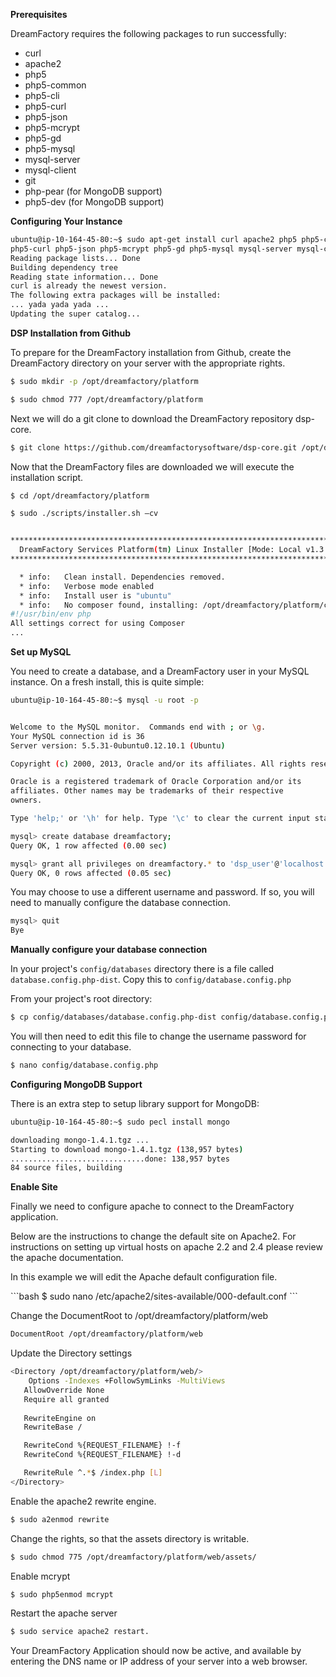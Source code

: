 <b> Prerequisites </b>


<p>DreamFactory requires the following packages to run successfully:</p>
<ul>
<li>curl</li>
<li>apache2</li>
<li>php5</li>
<li>php5-common</li>
<li>php5-cli</li>
<li>php5-curl</li>
<li>php5-json</li>
<li>php5-mcrypt</li>
<li>php5-gd</li>
<li>php5-mysql</li>
<li>mysql-server</li>
<li>mysql-client</li>
<li>git</li>
<li>php-pear (for MongoDB support)</li>
<li>php5-dev (for MongoDB support)</li>
</ul>

<b>Configuring Your Instance</b>

```bash
ubuntu@ip-10-164-45-80:~$ sudo apt-get install curl apache2 php5 php5-common php5-cli
php5-curl php5-json php5-mcrypt php5-gd php5-mysql mysql-server mysql-client git
Reading package lists... Done
Building dependency tree       
Reading state information... Done
curl is already the newest version.
The following extra packages will be installed:
... yada yada yada ...
Updating the super catalog...
```


<b>DSP Installation from Github</b>

<p>To prepare for the DreamFactory installation from Github, create the DreamFactory directory on your server with the appropriate rights.</p>

```bash
$ sudo mkdir -p /opt/dreamfactory/platform

$ sudo chmod 777 /opt/dreamfactory/platform
```

<p>Next we will do a git clone to download the DreamFactory repository dsp-core.</p>

```bash
$ git clone https://github.com/dreamfactorysoftware/dsp-core.git /opt/dreamfactory/platform
```

<p>Now that the DreamFactory files are downloaded we will execute the installation script.</p>

```bash
$ cd /opt/dreamfactory/platform

$ sudo ./scripts/installer.sh –cv


********************************************************************************
  DreamFactory Services Platform(tm) Linux Installer [Mode: Local v1.3.3]
********************************************************************************

  * info:	Clean install. Dependencies removed.
  * info:	Verbose mode enabled
  * info:	Install user is "ubuntu"
  * info:	No composer found, installing: /opt/dreamfactory/platform/composer.phar
#!/usr/bin/env php
All settings correct for using Composer
...
```


<B>Set up MySQL</B>

<p>You need to create a database, and a DreamFactory user in your MySQL instance.  On a fresh install, this is quite simple:</p>

```bash
ubuntu@ip-10-164-45-80:~$ mysql -u root -p


Welcome to the MySQL monitor.  Commands end with ; or \g.
Your MySQL connection id is 36
Server version: 5.5.31-0ubuntu0.12.10.1 (Ubuntu)

Copyright (c) 2000, 2013, Oracle and/or its affiliates. All rights reserved.

Oracle is a registered trademark of Oracle Corporation and/or its
affiliates. Other names may be trademarks of their respective
owners.

Type 'help;' or '\h' for help. Type '\c' to clear the current input statement.
```

```bash
mysql> create database dreamfactory;
Query OK, 1 row affected (0.00 sec)
```

```bash
mysql> grant all privileges on dreamfactory.* to 'dsp_user'@'localhost' identified by 'dsp_user';
Query OK, 0 rows affected (0.05 sec)
```
You may choose to use a different username and password. If so, you will need to manually configure the database connection.

```bash
mysql> quit
Bye
```

<b>Manually configure your database connection</b>

In your project's `config/databases` directory there is a file called `database.config.php-dist`. Copy this to `config/database.config.php`

From your project's root directory:

```bash
$ cp config/databases/database.config.php-dist config/database.config.php
```

You will then need to edit this file to change the username password for connecting to your database.

```bash
$ nano config/database.config.php
```


<b>Configuring MongoDB Support</b>

<p>There is an extra step to setup library support for MongoDB:</p>

```bash
ubuntu@ip-10-164-45-80:~$ sudo pecl install mongo

downloading mongo-1.4.1.tgz ...
Starting to download mongo-1.4.1.tgz (138,957 bytes)
..............................done: 138,957 bytes
84 source files, building
```


<b>Enable Site</b>
<p>
Finally we need to configure apache to connect to the DreamFactory application.

Below are the instructions to change the default site on Apache2.  For instructions on setting up virtual hosts on apache 2.2 and 2.4 please review the apache documentation.

In this example we will edit the Apache default configuration file.
</p>
```bash
$ sudo nano /etc/apache2/sites-available/000-default.conf
```

<p>Change the DocumentRoot to /opt/dreamfactory/platform/web</p>

```bash
DocumentRoot /opt/dreamfactory/platform/web
```

<p>Update the Directory settings</p>

```bash
<Directory /opt/dreamfactory/platform/web/>
	Options -Indexes +FollowSymLinks -MultiViews
   AllowOverride None
   Require all granted
   
   RewriteEngine on
   RewriteBase /

   RewriteCond %{REQUEST_FILENAME} !-f
   RewriteCond %{REQUEST_FILENAME} !-d

   RewriteRule ^.*$ /index.php [L]
</Directory>
```
<p>Enable the apache2 rewrite engine.</p>

```bash
$ sudo a2enmod rewrite
```

<p>Change the rights, so that the assets directory is writable.</p>

```bash
$ sudo chmod 775 /opt/dreamfactory/platform/web/assets/
```
Enable mcrypt

```bash
$ sudo php5enmod mcrypt
```

Restart the apache server

```bash
$ sudo service apache2 restart.
```

<p>Your DreamFactory Application should now be active, and available by entering the DNS name or IP address of your server into a web browser.</p>
